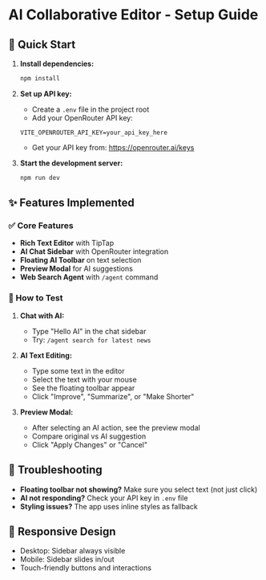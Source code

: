 # AI Collaborative Editor - Setup Guide

## 🚀 Quick Start

1. **Install dependencies:**
   ```bash
   npm install
   ```

2. **Set up API key:**
   - Create a `.env` file in the project root
   - Add your OpenRouter API key:
   ```
   VITE_OPENROUTER_API_KEY=your_api_key_here
   ```
   - Get your API key from: https://openrouter.ai/keys

3. **Start the development server:**
   ```bash
   npm run dev
   ```

## ✨ Features Implemented

### ✅ Core Features
- **Rich Text Editor** with TipTap
- **AI Chat Sidebar** with OpenRouter integration
- **Floating AI Toolbar** on text selection
- **Preview Modal** for AI suggestions
- **Web Search Agent** with `/agent` command

### 🎯 How to Test

1. **Chat with AI:**
   - Type "Hello AI" in the chat sidebar
   - Try: `/agent search for latest news`

2. **AI Text Editing:**
   - Type some text in the editor
   - Select the text with your mouse
   - See the floating toolbar appear
   - Click "Improve", "Summarize", or "Make Shorter"

3. **Preview Modal:**
   - After selecting an AI action, see the preview modal
   - Compare original vs AI suggestion
   - Click "Apply Changes" or "Cancel"

## 🔧 Troubleshooting

- **Floating toolbar not showing?** Make sure you select text (not just click)
- **AI not responding?** Check your API key in `.env` file
- **Styling issues?** The app uses inline styles as fallback

## 📱 Responsive Design
- Desktop: Sidebar always visible
- Mobile: Sidebar slides in/out
- Touch-friendly buttons and interactions
